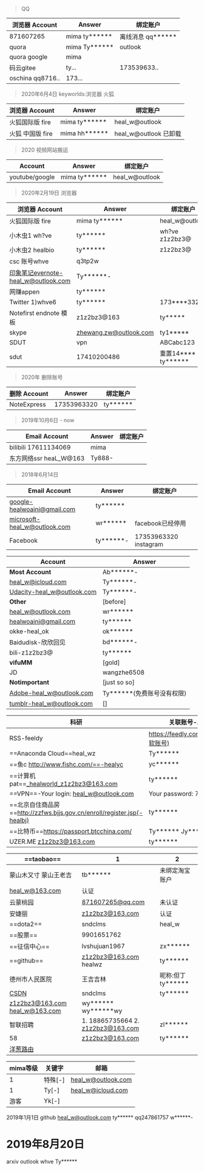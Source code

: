 > QQ

浏览器 Account | Answer | 绑定账户
------------ | ------------- | --
871607265 | mima ty****** | 离线消息 qq******
quora| mima Ty****** | outlook
quora google | mima  | 
码云gitee | ty... | 173539633..
oschina qq8716.. | 173...|

> 2020年6月4日 keyworlds:浏览器 火狐

浏览器 Account | Answer | 绑定账户
------------ | ------------- | --
火狐国际版 fire | mima ty****** | heal_w@outlook
火狐 中国版 fire | mima hh****** | heal_w@outlook 已卸载

> 2020 视频网站搬运

Account | Answer | 绑定账户
------------ | ------------- | --
youtube/google | mima ty****** | heal_w@outlook


> 2020年2月19日 浏览器

浏览器 Account | Answer | 绑定账户
------------ | ------------- | --
火狐国际版 fire | mima ty****** | heal_w@outlook
小木虫1 wh?ve | ty****** |wh?ve z1z2bz3@
小木虫2 healbio | ty****** | z1z2bz3@
csc 账号whve | q3tp2w |
印象笔记evernote-heal_w@outlook.com | Ty******-
网赚appen | ty****** |
Twitter 1)whve6 |ty******| 173****3320
Notefirst endnote 模板 | z1z2bz3@163 | ty*****
skype | zhewang.zw@outlook.com | ty1*****
SDUT | vpn | ABCabc123
sdut | 17410200486 | 重置14****  -> ty******

> 2020年 删除账号

删除 Account | Answer | 绑定账户
------------ | ------------- | --
NoteExpress | 17353963320 | ty******


> 2019年10月6日 - now

Email Account | Answer | 绑定账户
------------ | ------------- | --
bilibili 17611134069 | mima
东方网络ssr heaL_W@163 | Ty888-


> 2018年6月14日  

Email Account | Answer | 绑定账户
------------ | ------------- | --
google-healwoaini@gmail.com|ty******
microsoft-heal_w@outlook.com | wr****** | facebook已经停用
Facebook | ty******-  | 17353963320 instagram


Account | Answer
------------ | -------------
**Most Account** | Ab******-
heal_w@icloud.com | Ty******-
Udacity-heal_w@outlook.com | Ty******-
**Other** | [before]
heal_w@outlook.com | wr******
healwoaini@gmail.com | ty******
okke-heal_ok | ok******
Baidudisk-欣欣回见 | bd******-
bili-z1z2bz3@ | ty******
**vifuMM** | [gold]
JD | wangzhe6508
**Notimportant** | [just so so]
Adobe-heal_w@outlook.com | Ty******(免费账号没有权限)
tumblr-heal_w@outlook.com | []

科研 | 关联账号-Answer
------------ | -------------
RSS-feeldy | https://feedly.com/i/discover(微软账号)
==Anaconda Cloud==heal_wz | Ty******
==鱼c	http://www.fishc.com/==-healyc | yc******
==计算机pat==_healworld_z1z2bz3@163.com | ty******
==VPN==-Your login: heal_w@outlook.com | Your password: 7482236
==北京自住商品房==http://zzfws.bjjs.gov.cn/enroll/register.jsp(-healbj) | ty******
==比特币==https://passport.btcchina.com/ | Ty****** Jy******（交易）
UZER.ME	z1z2bz3@163.com | ty******


==taobao== | 1 | 2
--- | --- |---
蒙山木又寸 蒙山王老吉 | tb****** | 未绑定淘宝账户
heal_w@163.com |认证 |
 云蒙桃园 | 871607265@qq.com | 未认证					
安婕丽 | z1z2bz3@163.com | 认证
==dota2== | sndclms | heal_w 
==股票== | 9901651762
==征信中心== | lvshujuan1967 | zx******
==github== | z1z2bz3@163.com healwz | ty******
德州市人民医院 | 王吉吉林 | 昵称:但丁 ty******
[CSDN](http://download.csdn.net/my/downloads) | sndclms | ty******
z1z2bz3@163.com heal_w@163.com | wy****** wy******wy
智联招聘 | 1. 18865735664 2. z1z2bz3@163.com | zl******
58 | z1z2bz3@163.com | ty******
[洋葱路由](http://hss3uro2hsxfogfq.onion/) ||


mima等级 | 关键字 | 邮箱
--- | --- | ---
1 | 特殊[-] | heal_w@outlook.com
1 | Ty[-] | heal_w@icloud.com
游客 | Yk[-] | 

2019年1月1日 
github heal_w@outlook.com ty******
qq247861757 w******-

# 2019年8月20日
arxiv outlook whve Ty******
